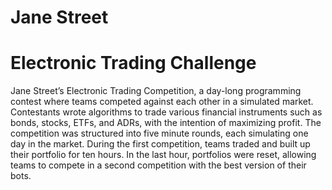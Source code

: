 # Jane Street
# Electronic Trading Challenge

Jane Street’s Electronic Trading Competition, a day-long programming contest where teams competed against each other in a simulated market. Contestants wrote algorithms to trade various financial instruments such as bonds, stocks, ETFs, and ADRs, with the intention of maximizing profit. The competition was structured into five minute rounds, each simulating one day in the market. During the first competition, teams traded and built up their portfolio for ten hours. In the last hour, portfolios were reset, allowing teams to compete in a second competition with the best version of their bots.
